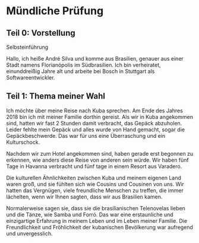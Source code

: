 # Mündliche Prüfung

## Teil 0: Vorstellung

Selbsteinführung

Hallo, ich heiße André Silva und komme aus Brasilien, genauer aus 
einer Stadt namens Florianópolis im Südbrasilien. Ich bin verheiratet,
einunddreißig Jahre alt und arbeite bei Bosch in Stuttgart als
Softwareentwickler.

## Teil 1: Thema meiner Wahl

Ich möchte über meine Reise nach Kuba sprechen. Am Ende des Jahres 2018 bin ich mit meiner Familie dorthin gereist. Als wir in Kuba angekommen sind, hatten wir fast 2 Stunden damit verbracht, das Gepäck abzuholen. Leider fehlte mein Gepäck und alles wurde von Hand gemacht, sogar die Gepäckbeschwerde. Das war für uns eine Überraschung und ein Kulturschock. 

Nachdem wir zum Hotel angekommen sind, haben gerade erst begonnen zu erkennen, wie anders diese Reise von anderen sein würde. Wir haben fünf Tage in Havanna verbracht und fünf tage in einem Resort aus Varadero.

Die kulturellen Ähnlichkeiten zwischen Kuba und meinem eigenen Land waren groß, und sie fühlten sich wie Cousins und Cousinen von uns. Wir hatten das Vergnügen, viele freundliche Menschen zu treffen, die immer lächelten, wenn wir Ihnen sagten, dass wir aus Brasilien kamen.

Normalerweise sagen sie, dass sie die brasilianischen Telenovelas lieben und die Tänze, wie Samba und Forró. Das war eine erstaunliche und einzigartige Erfahrung in meinem Leben und im Leben meiner Familie. Die Freundlichkeit und Fröhlichkeit der kubanischen Bevölkerung war aufregend und unvergesslich.
